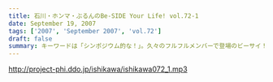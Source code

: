 ```yaml
---
title: 石川・ホンマ・ぶるんのBe-SIDE Your Life! vol.72-1
date: September 19, 2007
tags: ['2007', 'September 2007', 'vol.72']
draft: false
summary: キーワードは「シンポジウム的な！」。久々のフルフルメンバーで登場のビーサイ！またもやウェディングトークで走りまくる展開に！披露宴とか出たことのまだないリスナーも多いと思うけど参考にしてネ！NAMAE
---
```


http://project-phi.ddo.jp/ishikawa/ishikawa072_1.mp3
